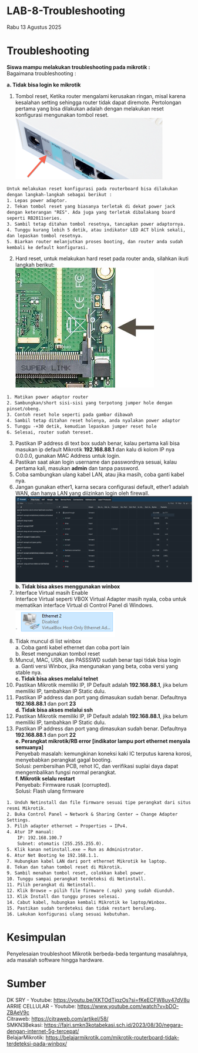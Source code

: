 # LAB-8-Troubleshooting
Rabu 13 Agustus 2025

# Troubleshooting

**Siswa mampu melakukan troubleshooting pada mikrotik   :**  
Bagaimana troubleshooting :  
  
**a. Tidak bisa login ke mikrotik**
  1. Tombol reset, Ketika router mengalami kerusakan ringan, misal karena kesalahan setting sehingga router tidak dapat diremote. Pertolongan pertama yang bisa dilakukan adalah dengan melakukan reset konfigurasi mengunakan tombol reset.  
     ![ct](dua.png)  

    Untuk melakukan reset konfigurasi pada routerboard bisa dilakukan dengan langkah-langkah sebagai berikut :  
    1. Lepas power adaptor.  
    2. Tekan tombol reset yang biasanya terletak di dekat power jack dengan keterangan "RES". Ada juga yang terletak dibalakang board seperti RB2011series.  
    3. Sambil tetap ditahan tombol resetnya, tancapkan power adaptornya.  
    4. Tunggu kurang lebih 5 detik, atau indikator LED ACT blink sekali, dan lepaskan tombol resetnya.  
    5. Biarkan router melanjutkan proses booting, dan router anda sudah kembali ke default konfigurasi.  
  2. Hard reset, untuk melakukan hard reset pada router anda, silahkan ikuti langkah berikut:  
     ![cv](satu.png)  

    1. Matikan power adaptor router
    2. Sambungkan/short sisi-sisi yang terpotong jumper hole dengan pinset/obeng.
    3. Contoh reset hole seperti pada gambar dibawah
    4. Sambil tetap ditahan reset holenya, anda nyalakan power adaptor 
    5. Tunggu -+30 detik, kemudian lepaskan jumper reset hole
    6. Selesai, router sudah tereset. 
  3. Pastikan IP address di text box sudah benar, kalau pertama kali bisa masukan ip default Mikrotik **192.168.88.1** dan kalu di kolom IP nya 0.0.0.0, gunakan MAC Address untuk login.  
  4. Pastikan saat akan login username dan passwordnya sesuai, kalau pertama kali, masukan **admin** dan tanpa password.  
  5. Coba sambungkan ulang kabel LAN, atau jika masih, coba ganti kabel nya.  
  6. Jangan gunakan ether1, karna secara configurasi default, ether1 adalah WAN, dan hanya LAN yang diizinkan login oleh firewall.  
     ![iya](firewall.PNG)  
**b. Tidak bisa akses menggunakan winbox**  
  1. Interface Virtual masih Enable  
     Interface Virtual seperti VBOX Virtual Adapter masih nyala, coba untuk mematikan interface Virtual di Control Panel di Windows.  
     ![](eth.PNG)  
  3. Tidak muncul di list winbox  
     a. Coba ganti kabel ethernet dan coba port lain  
     b. Reset mengunakan tombol reset  
  4. Muncul, MAC, USN, dan PASSSWD sudah benar tapi tidak bisa login  
     a. Ganti versi Winbox, jika mengunakan yang beta, coba versi yang stable nya.  
**c. Tidak bisa akses melalui telnet**  
  1. Pastikan Mikrotik memiliki IP, IP Default adalah **192.168.88.1**, jika belum memiliki IP, tambahkan IP Static dulu.  
  2. Pastikan IP address dan port yang dimasukan sudah benar. Defaultnya **192.168.88.1** dan port **23**  
**d. Tidak bisa akses melalui ssh**  
  1. Pastikan Mikrotik memiliki IP, IP Default adalah **192.168.88.1**, jika belum memiliki IP, tambahkan IP Static dulu.  
  2. Pastikan IP address dan port yang dimasukan sudah benar. Defaultnya **192.168.88.1** dan port **22**  
**e. Perangkat mikrotik/RB error [indikator lampu port ethernet  menyala semuanya]**  
  Penyebab masalah: kemungkinan koneksi kaki IC terputus karena korosi, menyebabkan perangkat gagal booting.  
  Solusi: pembersihan PCB, rehot IC, dan verifikasi suplai daya dapat mengembalikan fungsi normal perangkat.  
**f. Mikrotik selalu restart**  
  Penyebab: Firmware rusak (corrupted).  
  Solusi: Flash ulang firmware  

    1. Unduh Netinstall dan file firmware sesuai tipe perangkat dari situs resmi Mikrotik.
    2. Buka Control Panel → Network & Sharing Center → Change Adapter Settings.
    3. Pilih adapter ethernet → Properties → IPv4.
    4. Atur IP manual:
        IP: 192.168.100.7
        Subnet: otomatis (255.255.255.0).
    5. Klik kanan netinstall.exe → Run as Administrator.
    6. Atur Net Booting ke 192.168.1.1.
    7. Hubungkan kabel LAN dari port ethernet Mikrotik ke laptop.
    8. Tekan dan tahan tombol reset di Mikrotik.
    9. Sambil menahan tombol reset, colokkan kabel power.
    10. Tunggu sampai perangkat terdeteksi di Netinstall.
    11. Pilih perangkat di Netinstall.
    12. Klik Browse → pilih file firmware (.npk) yang sudah diunduh.
    13. Klik Install dan tunggu proses selesai.
    14. Cabut kabel, hubungkan kembali Mikrotik ke laptop/Winbox.
    15. Pastikan sudah terdeteksi dan tidak restart berulang.
    16. Lakukan konfigurasi ulang sesuai kebutuhan.  
  
# Kesimpulan
  Penyelesaian troubleshoot Mikrotik berbeda-beda tergantung masalahnya, ada masalah software hingga hardware. 

# Sumber  
DK SRY - Youtube: https://youtu.be/XKTOdTjqzOs?si=fKeECFW8uy47dV8u  
ARRIE CELLULAR - Youtube: https://www.youtube.com/watch?v=bDO-ZBAeV9c  
Citraweb: https://citraweb.com/artikel/58/  
SMKN3Bekasi: https://fajri.smkn3kotabekasi.sch.id/2023/08/30/negara-dengan-internet-5g-tercepat/  
BelajarMikrotik: https://belajarmikrotik.com/mikrotik-routerboard-tidak-terdeteksi-pada-winbox/  

